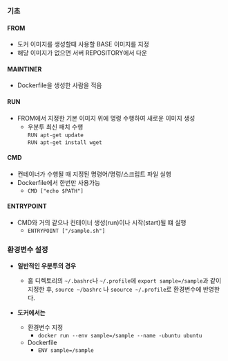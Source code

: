 ### 기초

#### FROM

- 도커 이미지를 생성할때 사용할 BASE 이미지를 지정
- 해당 이미지가 없으면 서버 REPOSITORY에서 다운

#### MAINTINER

- Dockerfile을 생성한 사람을 적음

#### RUN

- FROM에서 지정한 기본 이미지 위에 명령 수행하여 새로운 이미지 생성
  - 우분투 최신 패치 수행  
    `RUN apt-get update`  
    `RUN apt-get install wget`

#### CMD

- 컨테이너가 수행될 때 지정된 명령어/명렁/스크립트 파일 실행
- Dockerfile에서 한번만 사용가능
  - `CMD ["echo $PATH"]`

#### ENTRYPOINT

- CMD와 거의 같으나 컨테이너 생성(run)이나 시작(start)될 떄 실행
  - `ENTRYPOINT ["/sample.sh"]`

### 환경변수 설정

- **일반적인 우분투의 경우**

  - 홈 디렉토리의 `~/.bashrc`나 `~/.profile`에 `export sample=/sample`과 같이 지정한 후, `source ~/bashrc` 나 `soource ~/.profile`로 환경변수에 반영한다.

- **도커에서는**
  - 환경변수 지정
    - `docker run --env sample=/sample --name -ubuntu ubuntu`
  - Dockerfile
    - `ENV sample=/sample`

